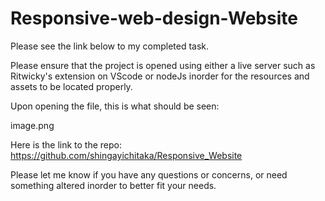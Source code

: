 # Responsive-web-design-Website

Please see the link below to my completed task.

Please ensure that the project is opened using either a live server such as Ritwicky's extension on VScode or nodeJs inorder for the resources and assets to be located properly.

Upon opening the file, this is what should be seen:

image.png

Here is the link to the repo: https://github.com/shingayichitaka/Responsive_Website

Please let me know if you have any questions or concerns, or need something altered inorder to better fit your needs.
